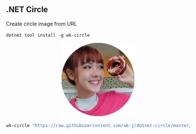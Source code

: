 ## .NET Circle

Create circle image from URL

```
dotnet tool install -g wk-circle
```

<div style="text-align:center">
    <img height="200" src="images/jw.png">
</div>

```bash
wk-circle "https://raw.githubusercontent.com/wk-j/dotnet-circle/master/images/jw.jpg"
```